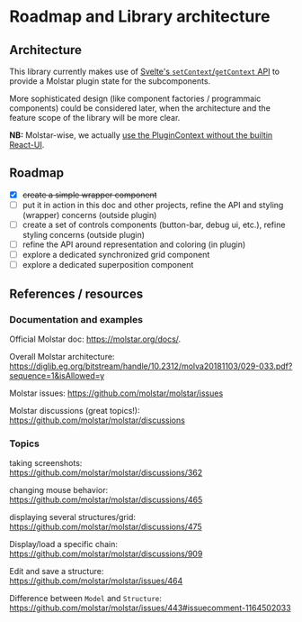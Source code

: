 # Roadmap and Library architecture

## Architecture

This library currently makes use of [Svelte's `setContext`/`getContext` API](https://learn.svelte.dev/tutorial/context-api) to provide a Molstar plugin state for the subcomponents.

More sophisticated design (like component factories / programmaic components) could be considered later, when the architecture and the feature scope of the library will be more clear.

**NB:** Molstar-wise, we actually [use the PluginContext without the builtin React-UI](https://molstar.org/docs/plugin/#plugincontext-without-built-in-react-ui).

## Roadmap
- [x] ~~create a simple wrapper component~~
- [ ] put it in action in this doc and other projects, refine the API and styling (wrapper) concerns (outside plugin)
- [ ] create a set of controls components (button-bar, debug ui, etc.), refine styling concerns (outside plugin)
- [ ] refine the API around representation and coloring (in plugin)
- [ ] explore a dedicated synchronized grid component
- [ ] explore a dedicated superposition component

## References / resources

### Documentation and examples

Official Molstar doc: https://molstar.org/docs/.

Overall Molstar architecture: https://diglib.eg.org/bitstream/handle/10.2312/molva20181103/029-033.pdf?sequence=1&isAllowed=y

Molstar issues: https://github.com/molstar/molstar/issues

Molstar discussions (great topics!): https://github.com/molstar/molstar/discussions

### Topics

taking screenshots:  
https://github.com/molstar/molstar/discussions/362

changing mouse behavior:  
https://github.com/molstar/molstar/discussions/465


displaying several structures/grid:  
https://github.com/molstar/molstar/discussions/475

Display/load a specific chain:  
https://github.com/molstar/molstar/discussions/909

Edit and save a structure:  
https://github.com/molstar/molstar/issues/464

Difference between `Model` and `Structure`:  
https://github.com/molstar/molstar/issues/443#issuecomment-1164502033